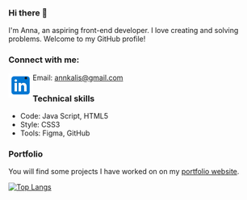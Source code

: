 ### Hi there 👋
I'm Anna, an aspiring front-end developer. I love creating and solving problems. Welcome to my GitHub profile! 

### Connect with me:
[<img align="left" src="/icons/icons8-linkedin-48.png" alt="linkedin icon" width=”35px”/>](https://www.linkedin.com/in/anna-kalis-3751ab82/)
* Email: annkalis@gmail.com

### Technical skills
* Code: Java Script, HTML5
* Style: CSS3
* Tools: Figma, GitHub

### Portfolio
You will find some projects I have worked on on my  [portfolio website](https://anna-kalis-portfolio.netlify.app/).



[![Top Langs](https://github-readme-stats.vercel.app/api/top-langs/?username=annakalis&layout=compact)](https://github.com/annakalis)
